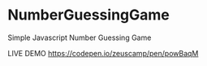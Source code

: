 # NumberGuessingGame
Simple Javascript Number Guessing Game

LIVE DEMO https://codepen.io/zeuscamp/pen/powBaqM
